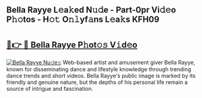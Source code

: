 ## Bella Rayye L𝚎a𝚔ed N𝚞𝚍e - Part-0pr Vi𝚍𝚎o P𝚑𝚘tos - H𝚘𝚝 O𝚗𝚕yf𝚊ns L𝚎a𝚔s KFH09

# <h2><a href="http://kfbtv5k.oniu.top/?m=Bella+Rayye">🔗👉 🔴 Bella Rayye P𝚑ot𝚘𝚜 V𝚒d𝚎o</a></h2>

[![Bella Rayye Nu𝚍e𝚜](https://i.imgur.com/0qMVB7G.gif)](http://kfbtv5k.oniu.top/?m=Bella+Rayye)
Web-based artist and amusement giver Bella Rayye, known for disseminating dance and lifestyle knowledge through trending dance trends and short videos. Bella Rayye's public image is marked by its friendly and genuine nature, but the depths of his personal life remain a source of intrigue and fascination.  
